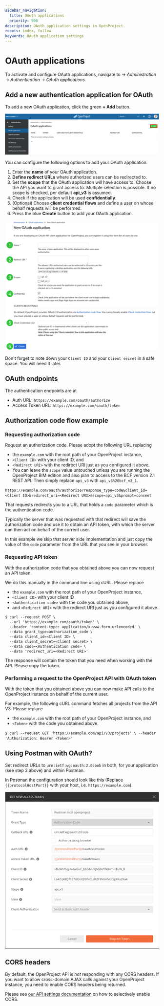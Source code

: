 ```yaml
---
sidebar_navigation:
  title: OAuth applications
  priority: 900
description: OAuth application settings in OpenProject.
robots: index, follow
keywords: OAuth application settings
---
```

# OAuth applications

To activate and configure OAuth applications, navigate to -> *Administration* -> *Authentication* -> *OAuth applications*.

## Add a new authentication application for OAuth

To add a new OAuth application, click the green **+ Add** button.

![Sys-admin-authentication-OAuth-applications](Sys-admin-authentication-oauth-applications.png)



You can configure the following options to add your OAuth application.

1. Enter the **name** of your OAuth application.
2. **Define redirect URLs** where authorized users can be redirected to.
3. Set the **scope** that the OAuth application will have access to. Choose the API you want to grant access to. Multiple selection is possible. If no scope is checked, per default **api_v3** is assumed.
4. Check if the application will be used **confidentially**.
5. (Optional) Choose **client credential flows** and define a user on whose behalf requests will be performed.
6. Press the blue **Create** button to add your OAuth application.

![add-new-oauth-application](add-new-oauth-application.png)

Don't forget to note down your `Client ID` and your `Client secret` in a safe space. You will need it later.

## OAuth endpoints

The authentication endpoints are at

* Auth URL: `https://example.com/oauth/authorize`
* Access Token URL: `https://example.com/oauth/token`

## **Authorization code flow** example

### Requesting authorization code

Request an authorization code. Please adopt the following URL replacing 

 * the `example.com` with the root path of your OpenProject instance,
 * `<Client ID>` with your client ID, and
 * `<Redirect URI>` with the redirect URI just as you configured it above.
 * You can leave the `scope` value untouched unless you are running the OpenProject BIM edition and also plan to access to the BCF version 2.1 REST API. Then simply replace `api_v3` with `api_v3%20bcf_v2_1`.

`https://example.com/oauth/authorize?response_type=code&client_id=<Client ID>&redirect_uri=<Redirect URI>&scope=api_v3&prompt=consent`

That requests redirects you to a URL that holds a `code` parameter which is the authentication code.

Typically the server that was requested with that redirect will save the authorization code and use it
to obtain an API token, with which the server can then act on behalf of the current user. 

In this example we skip that server side implementation and just copy the value of the `code` parameter from the URL that you see in your browser.

### Requesting API token

With the authorization code that you obtained above you can now request an API token.

We do this manually in the command line using cURL. Please replace

 * the `example.com` with the root path of your OpenProject instance,
 * `<Client ID>` with your client ID
 * `<Authentication code>` with the code you obtained above,
 * and `<Redirect URI>` with the redirect URI just as you configured it above.

```
$ curl --request POST \
  --url 'https://example.com/oauth/token' \
  --header 'content-type: application/x-www-form-urlencoded' \
  --data grant_type=authorization_code \
  --data client_id=<Client ID> \
  --data client_secret=<Client secret> \
  --data code=<Authentication code> \
  --data 'redirect_uri=<Redirect URI>'
```

The response will contain the token that you need when working with the API. Please copy the token.

### Performing a request to the OpenProject API with OAuth token

With the token that you obtained above you can now make API calls to the OpenProject instance 
on behalf of the current user.

For example, the following cURL command fetches all projects from the API V3. Please replace
                                                                  
 * the `example.com` with the root path of your OpenProject instance, and
 * `<Token>` with the code you obtained above.

`$ curl --request GET 'https://example.com/api/v3/projects' \
  --header 'Authorization: Bearer <Token>'`

## Using Postman with OAuth?

Set redirect URLs to `urn:ietf:wg:oauth:2.0:oob` in both, for your application (see step 2 above) and 
within Postman.

In Postman the configuration should look like this (Replace `{{protocolHostPort}}` with your host, 
i.e. `https://example.com`)

![Sys-admin-authentication-add-OAuth-application](Sys-admin-authentication-oauth-postman.png)

## CORS headers

By default, the OpenProject API is _not_ responding with any CORS headers.
If you want to allow cross-domain AJAX calls against your OpenProject instance, you need to enable CORS headers being returned.

Please see [our API settings documentation](https://docs.openproject.org/system-admin-guide/system-settings/api-settings/) on
how to selectively enable CORS.